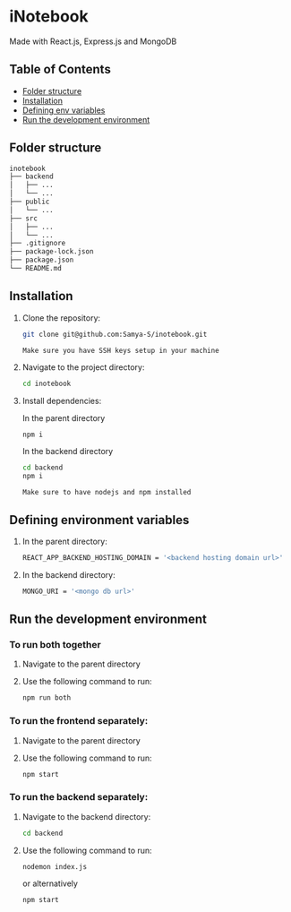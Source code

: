 # iNotebook

Made with React.js, Express.js and MongoDB

## Table of Contents

- [Folder structure](#folder-structure)
- [Installation](#installation)
- [Defining env variables](#defining-environment-variables)
- [Run the development environment](#run-the-development-environment)

## Folder structure
```bash
inotebook
├── backend
│   ├── ...
│   └── ...
├── public
│   └── ...
├── src
│   ├── ...
│   └── ...
├── .gitignore
├── package-lock.json
├── package.json
└── README.md
```

## Installation

1. Clone the repository:

    ```bash
    git clone git@github.com:Samya-S/inotebook.git
    ```
    `Make sure you have SSH keys setup in your machine`

2. Navigate to the project directory:

    ```bash
    cd inotebook
    ```

3. Install dependencies:

   In the parent directory
   ```bash
   npm i
   ```
   
   In the backend directory
   ```bash
   cd backend
   npm i
   ```
   `Make sure to have nodejs and npm installed`

## Defining environment variables

1. In the parent directory:

    ```bash
    REACT_APP_BACKEND_HOSTING_DOMAIN = '<backend hosting domain url>'
    ```
1. In the backend directory:

    ```bash
    MONGO_URI = '<mongo db url>'
    ```

## Run the development environment

### To run both together

1. Navigate to the parent directory

2. Use the following command to run:

    ```bash
    npm run both
    ```

### To run the frontend separately: 

1. Navigate to the parent directory

2. Use the following command to run:

    ```bash
    npm start
    ```

### To run the backend separately: 

1. Navigate to the backend directory:

    ```bash
    cd backend
    ```
    
2. Use the following command to run:

    ```bash
    nodemon index.js
    ```
   or alternatively
    ```bash
    npm start
    ```
